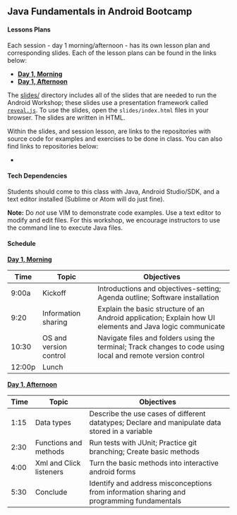 ## Java Fundamentals in Android Bootcamp

#### Lessons Plans

Each session - day 1 morning/afternoon - has its own lesson plan and corresponding slides.  Each of the lesson plans can be found in the links below:

- [__Day 1, Morning__](01-day-one-morning.md)
- [__Day 1, Afternoon__](02-day-one-afternoon.md)

The [slides/](slides) directory includes all of the slides that are needed to run the Android Workshop; these slides use a presentation framework called [`reveal.js`](http://lab.hakim.se/reveal-js/#/). To use the slides, open the `slides/index.html` files in your browser.  The slides are written in HTML.

Within the slides, and session lesson, are links to the repositories with source code for examples and exercises to be done in class. You can also find links to repositories below:

- []()

#### Tech Dependencies

Students should come to this class with Java, Android Studio/SDK, and a text editor installed (Sublime or Atom will do just fine).

__Note:__ Do _not_ use VIM to demonstrate code examples. Use a text editor to modify and edit files. For this workshop, we encourage instructors to use the command line to execute Java files.


#### Schedule

[__Day 1, Morning__](01-day-one-morning.md)

| Time   | Topic                        | Objectives                                                                                                     |
|--------|------------------------------|----------------------------------------------------------------------------------------------------------------|
| 9:00a  | Kickoff                     | Introductions and objectives-setting; Agenda outline; Software installation                                                           |
| 9:20   | Information sharing          | Explain the basic structure of an Android application;  Explain how UI elements and Java logic communicate     |
| 10:30  | OS and version control       | Navigate files and folders using the terminal; Track changes to code using local and remote version control    |
| 12:00p | Lunch       |                                                                                                                |

[__Day 1, Afternoon__](02-day-one-afternoon.md)


| Time   | Topic                        | Objectives                                                                                                     |
|--------|------------------------------|----------------------------------------------------------------------------------------------------------------|
| 1:15   | Data types                   | Describe the use cases of different datatypes; Declare and manipulate data stored in a variable                |
| 2:30   | Functions and methods        | Run tests with JUnit; Practice git branching; Create basic methods |
| 4:00   | Xml and Click listeners      | Turn the basic methods into interactive android forms                                      |
| 5:30   | Conclude                     | Identify and address misconceptions from information sharing and programming fundamentals                      |
